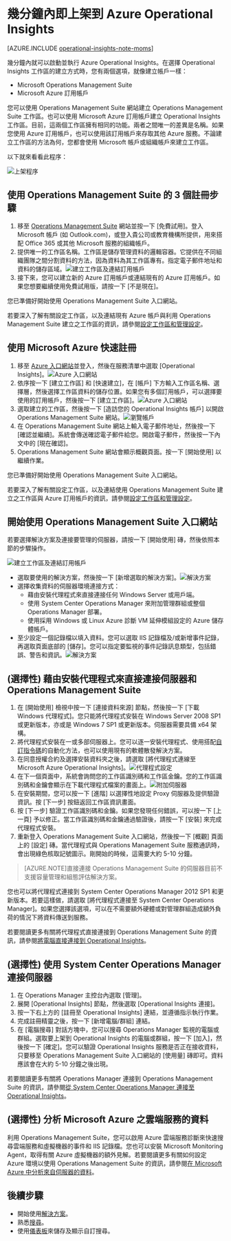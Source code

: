 <properties
    pageTitle="幾分鐘內即上架到 Operational Insights | Microsoft Azure"
	description="了解如何在幾分鐘之內完成 Azure Operational Insights 的設定"
	services="operational-insights"
	documentationCenter=""
	authors="bandersmsft"
	manager="jwhit"
	editor=""/>

<tags
    ms.service="operational-insights"
	ms.workload="operational-insights"
	ms.tgt_pltfrm="na"
	ms.devlang="na"
	ms.topic="hero-article"
	ms.date="08/27/2015"
	ms.author="banders"/>

# 幾分鐘內即上架到 Azure Operational Insights


[AZURE.INCLUDE [operational-insights-note-moms](../../includes/operational-insights-note-moms.md)]

幾分鐘內就可以啟動並執行 Azure Operational Insights。在選擇 Operational Insights 工作區的建立方式時，您有兩個選項，就像建立帳戶一樣：

- Microsoft Operations Management Suite
- Microsoft Azure 訂用帳戶

您可以使用 Operations Management Suite 網站建立 Operations Management Suite 工作區。也可以使用 Microsoft Azure 訂用帳戶建立 Operational Insights 工作區。目前，這兩個工作區擁有相同的功能。兩者之間唯一的差異是名稱。如果您使用 Azure 訂用帳戶，也可以使用該訂用帳戶來存取其他 Azure 服務。不論建立工作區的方法為何，您都會使用 Microsoft 帳戶或組織帳戶來建立工作區。

以下就來看看此程序：

![上架程序](./media/operational-insights-onboard-in-minutes/onboard-oms.png)

## 使用 Operations Management Suite 的 3 個註冊步驟

1. 移至 [Operations Management Suite](http://microsoft.com/oms) 網站並按一下 [免費試用]。登入 Microsoft 帳戶 (如 Outlook.com)，或登入貴公司或教育機構所提供，用來搭配 Office 365 或其他 Microsoft 服務的組織帳戶。
2. 提供唯一的工作區名稱。工作區是儲存管理資料的邏輯容器。它提供在不同組織團隊之間分割資料的方法，因為資料為其工作區專有。指定電子郵件地址和資料的儲存區域。![建立工作區及連結訂用帳戶](./media/operational-insights-onboard-in-minutes/create-workspace-link-sub.png)
3. 接下來，您可以建立新的 Azure 訂用帳戶或連結現有的 Azure 訂用帳戶。如果您想要繼續使用免費試用版，請按一下 [不是現在]。

您已準備好開始使用 Operations Management Suite 入口網站。

若要深入了解有關設定工作區，以及連結現有 Azure 帳戶與利用 Operations Management Suite 建立之工作區的資訊，請參閱[設定工作區和管理設定](operational-insights-setup-workspace.md)。

## 使用 Microsoft Azure 快速註冊

1. 移至 [Azure 入口網站](https://manage.windowsazure.com)並登入，然後在服務清單中選取 [Operational Insights]。![Azure 入口網站](./media/operational-insights-onboard-in-minutes/azure-portal-op-insights.png)
2. 依序按一下 [建立工作區] 和 [快速建立]，在 [帳戶] 下方輸入工作區名稱、選擇層，然後選擇工作區資料的儲存位置。如果您有多個訂用帳戶，可以選擇要使用的訂用帳戶，然後按一下 [建立工作區]。![Azure 入口網站](./media/operational-insights-onboard-in-minutes/quick-create.png)
3. 選取建立的工作區，然後按一下 [造訪您的 Operational Insights 帳戶] 以開啟 Operations Management Suite 網站。![瀏覽帳戶](./media/operational-insights-onboard-in-minutes/visit-account.png)
4. 在 Operations Management Suite 網站上輸入電子郵件地址，然後按一下 [確認並繼續]。系統會傳送確認電子郵件給您。開啟電子郵件，然後按一下內文中的 [現在確認]。
5. Operations Management Suite 網站會顯示概觀頁面。按一下 [開始使用] 以繼續作業。

您已準備好開始使用 Operations Management Suite 入口網站。

若要深入了解有關設定工作區，以及連結使用 Operations Management Suite 建立之工作區與 Azure 訂用帳戶的資訊，請參閱[設定工作區和管理設定](operational-insights-setup-workspace.md)。

## 開始使用 Operations Management Suite 入口網站
若要選擇解決方案及連接要管理的伺服器，請按一下 [開始使用] 磚，然後依照本節的步驟操作。

![建立工作區及連結訂用帳戶](./media/operational-insights-onboard-in-minutes/get-started.png)

- 選取要使用的解決方案，然後按一下 [新增選取的解決方案]。![解決方案](./media/operational-insights-onboard-in-minutes/solutions.png)
- 選擇收集資料的伺服器環境連接方式：
    - 藉由安裝代理程式來直接連接任何 Windows Server 或用戶端。
    - 使用 System Center Operations Manager 來附加管理群組或整個 Operations Manager 部署。
    - 使用採用 Windows 或 Linux Azure 診斷 VM 延伸模組設定的 Azure 儲存體帳戶。
- 至少設定一個記錄檔以填入資料。您可以選取 IIS 記錄檔及/或新增事件記錄，再選取頁面底部的 [儲存]。您可以指定要監視的事件記錄訊息類型，包括錯誤、警告和資訊。![解決方案](./media/operational-insights-onboard-in-minutes/logs.png)

## (選擇性) 藉由安裝代理程式來直接連接伺服器和 Operations Management Suite
1. 在 [開始使用] 檢視中按一下 [連接資料來源] 節點，然後按一下 [下載 Windows 代理程式]。您只能將代理程式安裝在 Windows Server 2008 SP1 或更新版本，亦或是 Windows 7 SP1 或更新版本。伺服器需要具備 x64 架構。
2. 將代理程式安裝在一或多部伺服器上。您可以逐一安裝代理程式、使用搭配[自訂指令碼](operational-insights-direct-agent.md#configure-the-microsoft-monitoring-agent-optional)的自動化方法，也可以使用現有的軟體散發解決方案。
3. 在同意授權合約及選擇安裝資料夾之後，請選取 [將代理程式連線至 Microsoft Azure Operational Insights]。![代理程式設定](./media/operational-insights-onboard-in-minutes/agent.png)
4. 在下一個頁面中，系統會詢問您的工作區識別碼和工作區金鑰。您的工作區識別碼和金鑰會顯示在下載代理程式檔案的畫面上。![附加伺服器](./media/operational-insights-onboard-in-minutes/key.png)
5. 在安裝期間，您可以按一下 [進階] 以選擇性地設定 Proxy 伺服器及提供驗證資訊。按 [下一步] 按鈕返回工作區資訊畫面。
6. 按 [下一步] 驗證工作區識別碼和金鑰。如果您發現任何錯誤，可以按一下 [上一頁] 予以修正。當工作區識別碼和金鑰通過驗證後，請按一下 [安裝] 來完成代理程式安裝。
7. 重新登入 Operations Management Suite 入口網站，然後按一下 [概觀] 頁面上的 [設定] 磚。當代理程式與 Operations Management Suite 服務通訊時，會出現綠色核取記號圖示。剛開始的時候，這需要大約 5-10 分鐘。

> [AZURE.NOTE]直接連接 Operations Management Suite 的伺服器目前不支援容量管理和組態評估解決方案。

您也可以將代理程式連接到 System Center Operations Manager 2012 SP1 和更新版本。若要這樣做，請選取 [將代理程式連接至 System Center Operations Manager]。如果您選擇該選項，可以在不需要額外硬體或對管理群組造成額外負荷的情況下將資料傳送到服務。

若要閱讀更多有關將代理程式直接連接到 Operations Management Suite 的資訊，請參閱[將電腦直接連接到 Operational Insights](operational-insights-direct-agent.md)。

## (選擇性) 使用 System Center Operations Manager 連接伺服器

1. 在 Operations Manager 主控台內選取 [管理]。
2. 展開 [Operational Insights] 節點，然後選取 [Operational Insights 連接]。
3. 按一下右上方的 [註冊至 Operational Insights] 連結，並遵循指示執行作業。
4. 完成註冊精靈之後，按一下 [新增電腦/群組] 連結。
5. 在 [電腦搜尋] 對話方塊中，您可以搜尋 Operations Manager 監視的電腦或群組。選取要上架到 Operational Insights 的電腦或群組，按一下 [加入]，然後按一下 [確定]。您可以驗證 Operational Insights 服務是否正在接收資料，只要移至 Operations Management Suite 入口網站的 [使用量] 磚即可。資料應該會在大約 5-10 分鐘之後出現。

若要閱讀更多有關將 Operations Manager 連接到 Operations Management Suite 的資訊，請參閱[從 System Center Operations Manager 連接至 Operational Insights](operational-insights-connect-scom.md)。

## (選擇性) 分析 Microsoft Azure 之雲端服務的資料

利用 Operations Management Suite，您可以啟用 Azure 雲端服務診斷來快速搜尋雲端服務和虛擬機器的事件和 IIS 記錄檔。您也可以安裝 Microsoft Monitoring Agent，取得有關 Azure 虛擬機器的額外見解。若要閱讀更多有關如何設定 Azure 環境以使用 Operations Management Suite 的資訊，請參閱[在 Microsoft Azure 中分析來自伺服器的資料](operational-insights-analyze-data-azure.md)。


## 後續步驟
- 開始使用[解決方案](operational-insights-solutions.md)。
- 熟悉[搜尋](operational-insights-search.md)。
- 使用[儀表板](operational-insights-use-dashboards.md)來儲存及顯示自訂搜尋。

<!---HONumber=September15_HO1-->